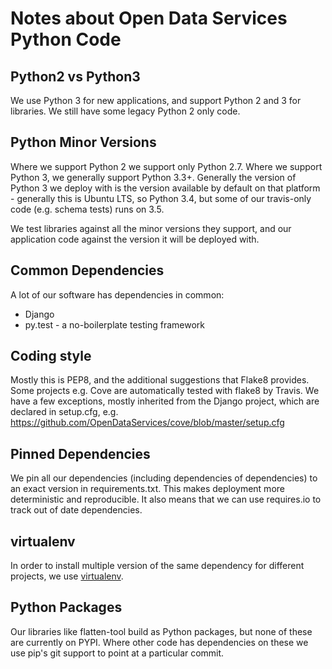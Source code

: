 Notes about Open Data Services Python Code
==========================================

Python2 vs Python3
------------------

We use Python 3 for new applications, and support Python 2 and 3 for libraries. We still have some legacy Python 2 only code. 

Python Minor Versions
---------------------

Where we support Python 2 we support only Python 2.7. Where we support Python 3, we generally support Python 3.3+. Generally the version of Python 3 we deploy with is the version available by default on that platform - generally this is Ubuntu LTS, so Python 3.4, but some of our travis-only code (e.g. schema tests) runs on 3.5.

We test libraries against all the minor versions they support, and our application code against the version it will be deployed with.

Common Dependencies
-------------------

A lot of our software has dependencies in common:

* Django
* py.test - a no-boilerplate testing framework

Coding style
------------

Mostly this is PEP8, and the additional suggestions that Flake8 provides. Some projects e.g. Cove are automatically tested with flake8 by Travis.  We have a few exceptions, mostly inherited from the Django project, which are declared in setup.cfg, e.g. https://github.com/OpenDataServices/cove/blob/master/setup.cfg

Pinned Dependencies
-------------------

We pin all our dependencies (including dependencies of dependencies) to an exact version in requirements.txt. This makes deployment more deterministic and reproducible. It also means that we can use requires.io to track out of date dependencies.

virtualenv
----------

In order to install multiple version of the same dependency for different projects, we use [virtualenv](https://virtualenv.pypa.io/en/latest/).

Python Packages
---------------

Our libraries like flatten-tool build as Python packages, but none of these are currently on PYPI. Where other code has dependencies on these we use pip's git support to point at a particular commit.
